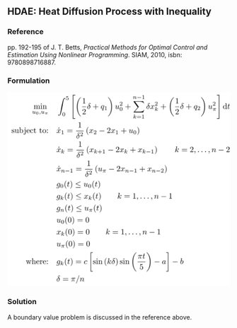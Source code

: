 ## HDAE: Heat Diffusion Process with Inequality

### Reference
pp. 192-195 of J. T. Betts, *Practical Methods for Optimal Control and Estimation Using Nonlinear Programming*. SIAM, 2010, isbn: 9780898716887.

### Formulation
![formulation](assets/formulation.svg)

### Solution
A boundary value problem is discussed in the reference above.